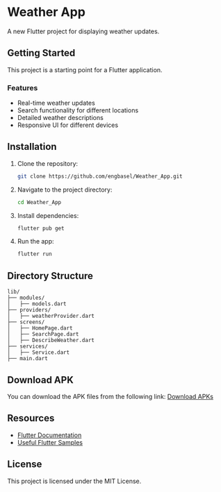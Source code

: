# Weather App

A new Flutter project for displaying weather updates.

## Getting Started

This project is a starting point for a Flutter application.

### Features
- Real-time weather updates
- Search functionality for different locations
- Detailed weather descriptions
- Responsive UI for different devices

## Installation

1. Clone the repository:
   ```sh
   git clone https://github.com/engbasel/Weather_App.git
   ```
2. Navigate to the project directory:
   ```sh
   cd Weather_App
   ```
3. Install dependencies:
   ```sh
   flutter pub get
   ```
4. Run the app:
   ```sh
   flutter run
   ```

## Directory Structure

```
lib/
├── modules/
│   ├── models.dart
├── providers/
│   ├── weatherProvider.dart
├── screens/
│   ├── HomePage.dart
│   ├── SearchPage.dart
│   ├── DescribeWeather.dart
├── services/
│   ├── Service.dart
├── main.dart
```

## Download APK

You can download the APK files from the following link:
[Download APKs](https://drive.google.com/drive/folders/1O6bwDWD5rqDHTzWNHCbdi6FX307Y0I04?usp=sharing)

## Resources
- [Flutter Documentation](https://flutter.dev/docs)
- [Useful Flutter Samples](https://flutter.dev/docs/cookbook)

## License
This project is licensed under the MIT License.

